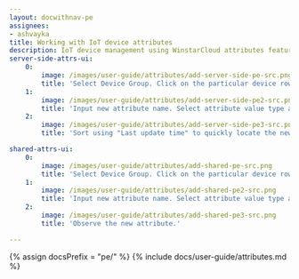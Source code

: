 ```yaml
---
layout: docwithnav-pe
assignees:
- ashvayka
title: Working with IoT device attributes
description: IoT device management using WinstarCloud attributes feature 
server-side-attrs-ui:
    0:
        image: /images/user-guide/attributes/add-server-side-pe-src.png
        title: 'Select Device Group. Click on the particular device row to open device details. Select "Attributes" tab. Choose "Server attributes" scope. Click "+" Icon.'
    1:
        image: /images/user-guide/attributes/add-server-side-pe2-src.png
        title: 'Input new attribute name. Select attribute value type and input attribute value.'
    2:
        image: /images/user-guide/attributes/add-server-side-pe3-src.png
        title: 'Sort using "Last update time" to quickly locate the newly created attribute.'

shared-attrs-ui:
    0:
        image: /images/user-guide/attributes/add-shared-pe-src.png
        title: 'Select Device Group. Click on the particular device row to open device details. Select "Attributes" tab. Choose "Shared attributes" scope. Click "+" Icon.'
    1:
        image: /images/user-guide/attributes/add-shared-pe2-src.png
        title: 'Input new attribute name. Select attribute value type and input attribute value.'
    2:
        image: /images/user-guide/attributes/add-shared-pe3-src.png
        title: 'Observe the new attribute.'

---
```


{% assign docsPrefix = "pe/" %}
{% include docs/user-guide/attributes.md %}